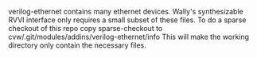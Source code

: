 verilog-ethernet contains many ethernet devices.  Wally's synthesizable RVVI interface only requires a small subset of these files.
To do a sparse checkout of this repo copy sparse-checkout to cvw/.git/modules/addins/verilog-ethernet/info
This will make the working directory only contain the necessary files.
